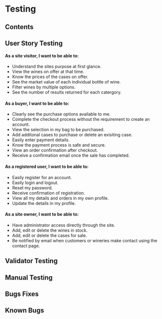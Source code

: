 # Testing 
## Contents 

## User Story Testing 

#### As a site visitor, I want to be able to: 
- Understand the sites purpose at first glance. 
- View the wines on offer at that time. 
- Know the prices of the cases on offer.
- See the market value of each individual bottle of wine.
- Filter wines by multiple options. 
- See the number of results returned for each catergory.  

#### As a buyer, I want to be able to:
- Clearly see the purchase options available to me. 
- Complete the checkout process without the requirement to create an account.
- View the selection in my bag to be purchased.  
- Add additonal cases to purchase or delete an exisiting case.
- Easily enter payment details. 
- Know the payment process is safe and secure.
- View an order confirmation after checkout. 
- Receive a confirmation email once the sale has completed.

#### As a registered user, I want to be able to:
- Easily register for an account. 
- Easily login and logout. 
- Reset my password. 
- Receive confirmation of registration. 
- View all my details and orders in my own profile. 
- Update the details in my profile.

#### As a site owner, I want to be able to:
- Have administrator access directly through the site.
- Add, edit or delete the wines in stock. 
- Add, edit or delete the cases for sale.
- Be notified by email when customers or wineries make contact using the contact page.


## Validator Testing 

## Manual Testing 

## Bugs Fixes

## Known Bugs 

